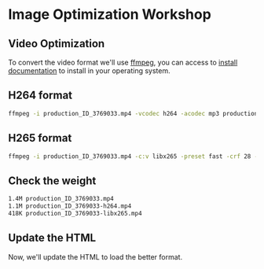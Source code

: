# Image Optimization Workshop

## Video Optimization

To convert the video format we'll use [ffmpeg](https://ffmpeg.org/), you can access to [install documentation](https://ffmpeg.org/download.html) to install in your operating system.

## H264 format

```bash
ffmpeg -i production_ID_3769033.mp4 -vcodec h264 -acodec mp3 production_ID_3769033-h264.mp4
```

## H265 format 

```bash
ffmpeg -i production_ID_3769033.mp4 -c:v libx265 -preset fast -crf 28 -tag:v hvc1 -c:a eac3 -b:a 224k  production_ID_3769033-libx265.mp4
```

## Check the weight

```bash
1.4M production_ID_3769033.mp4
1.1M production_ID_3769033-h264.mp4
418K production_ID_3769033-libx265.mp4
```

## Update the HTML

Now, we'll update the HTML to load the better format.

```html

```